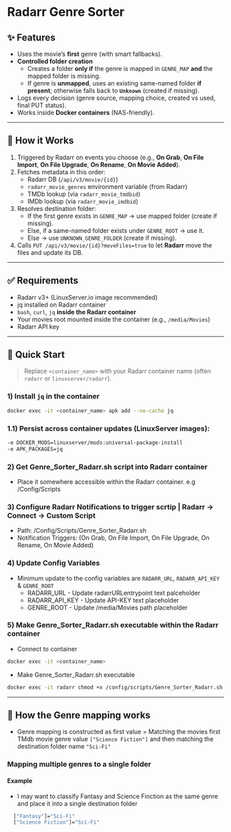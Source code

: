 # Radarr Genre Sorter

## ✨ Features

- Uses the movie’s **first** genre (with smart fallbacks).
- **Controlled folder creation**
  - Creates a folder **only if** the genre is mapped in `GENRE_MAP` **and** the mapped folder is missing.
  - If genre is **unmapped**, uses an existing same-named folder **if present**; otherwise falls back to **`Unknown`** (created if missing).
- Logs every decision (genre source, mapping choice, created vs used, final PUT status).
- Works inside **Docker containers** (NAS-friendly).

---

## 🧠 How it Works

1. Triggered by Radarr on events you choose (e.g., **On Grab**, **On File Import**, **On File Upgrade**, **On Rename**, **On Movie Added**).
2. Fetches metadata in this order:
   - Radarr DB (`/api/v3/movie/{id}`)
   - `radarr_movie_genres` environment variable (from Radarr)
   - TMDb lookup (via `radarr_movie_tmdbid`)
   - IMDb lookup (via `radarr_movie_imdbid`)
3. Resolves destination folder:
   - If the first genre exists in `GENRE_MAP` → use mapped folder (create if missing).
   - Else, if a same-named folder exists under `GENRE_ROOT` → use it.
   - Else → use `UNKNOWN_GENRE_FOLDER` (create if missing).
4. Calls `PUT /api/v3/movie/{id}?moveFiles=true` to let **Radarr** move the files and update its DB.

---

## ✅ Requirements

- Radarr v3+ (LinuxServer.io image recommended)
- jq installed on Radarr container
- `bash`, `curl`, `jq` **inside the Radarr container**
- Your movies root mounted inside the container (e.g., `/media/Movies`)
- Radarr API key

---

## 🚀 Quick Start

> Replace `<container_name>` with your Radarr container name (often `radarr` or `linuxserver/radarr`).

### 1) Install `jq` in the container
```bash
docker exec -it <container_name> apk add --no-cache jq
```
### 1.1) Persist across container updates (LinuxServer images):
```bash
-e DOCKER_MODS=linuxserver/mods:universal-package-install
-e APK_PACKAGES=jq
```

### 2) Get Genre_Sorter_Radarr.sh script into Radarr container
- Place it somewhere accessible within the Radarr container. e.g /Config/Scripts

### 3) Configure Radarr Notifications to trigger scrtip | Radarr → Connect → Custom Script
- Path: /Config/Scripts/Genre_Sorter_Radarr.sh
- Notification Triggers: (On Grab, On File Import, On File Upgrade, On Rename, On Movie Added)

### 4) Update Config Variables
- Minimum update to the config variables are `RADARR_URL`, `RADARR_API_KEY` & `GENRE_ROOT`
  - RADARR_URL - Update radarrURLentrypoint text palceholder
  - RADARR_API_KEY - Update API-KEY text placeholder
  - GENRE_ROOT - Update /media/Movies path placeholder
 
### 5) Make Genre_Sorter_Radarr.sh executable within the Radarr container
- Connect to container
```bash
docker exec -it <container_name>
```
- Make Genre_Sorter_Radarr.sh executable
```bash
docker exec -it radarr chmod +x /config/scripts/Genre_Sorter_Radarr.sh
```

---

## 💭 How the Genre mapping works
- Genre mapping is constructed as first value = Matching the movies first TMdb movie genre value `["Science Fiction"]` and then matching the destination folder name `"Sci-Fi"`
  
### Mapping multiple genres to a single folder
#### Example
- I may want to classify Fantasy and Science Finction as the same genre and place it into a single destination folder
```bash
  ["Fantasy"]="Sci-Fi"
  ["Science Fiction"]="Sci-Fi"
```
